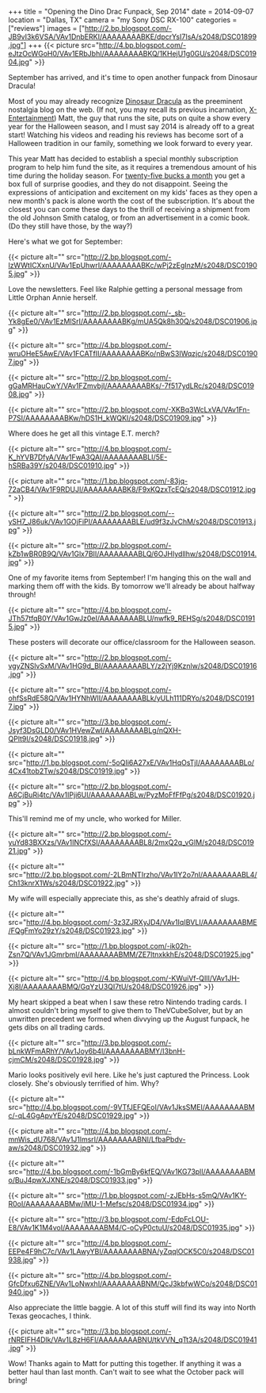 +++
title = "Opening the Dino Drac Funpack, Sep 2014"
date = 2014-09-07
location = "Dallas, TX"
camera = "my Sony DSC RX-100"
categories = ["reviews"]
images = ["http://2.bp.blogspot.com/-JB9vI3k6VSA/VAv1DnbERKI/AAAAAAAABKE/dpcrYsI7IsA/s2048/DSC01899.jpg"]
+++
{{< picture src="http://4.bp.blogspot.com/-eJtzOcWGoH0/VAv1ERbJbhI/AAAAAAAABKQ/1KHejU1g0GU/s2048/DSC01904.jpg" >}}

<!--more-->

[//]: # (http://2.bp.blogspot.com/-JB9vI3k6VSA/VAv1DnbERKI/AAAAAAAABKE/dpcrYsI7IsA/s2048/DSC01899.jpg)

September has arrived, and it's time to open another funpack from Dinosaur Dracula!

Most of you may already recognize [Dinosaur Dracula](http://dinosaurdracula.com/) as the preeminent nostalgia blog on the web. (If not, you may recall its previous incarnation, [X-Entertainment](http://x-entertainment.com/)) Matt, the guy that runs the site, puts on quite a show every year for the Halloween season, and I must say 2014 is already off to a great start! Watching his videos and reading his reviews has become sort of a Halloween tradition in our family, something we look forward to every year.

This year Matt has decided to establish a special monthly subscription program to help him fund the site, as it requires a tremendous amount of his time during the holiday season. For [twenty-five bucks a month](http://dinosaurdracula.com/blog/funpack-subscriptions/) you get a box full of surprise goodies, and they do not disappoint. Seeing the expressions of anticipation and excitement on my kids' faces as they open a new month's pack is alone worth the cost of the subscription. It's about the closest you can come these days to the thrill of receiving a shipment from the old Johnson Smith catalog, or from an advertisement in a comic book. (Do they still have those, by the way?)

Here's what we got for September:

[//]: # (http://4.bp.blogspot.com/-b45AmIhziD0/VAv1DnPdpdI/AAAAAAAABKA/3RxSb6K_wo8/s2048/DSC01901.jpg)
[//]: # (http://1.bp.blogspot.com/-8xx_vzO2E5U/VAv1DiGI_DI/AAAAAAAABJ8/udjfj4fWYV8/s2048/DSC01902.jpg)
[//]: # (Could she be any more excited?)

{{< picture alt="" src="http://2.bp.blogspot.com/-lzWWtICXxnU/VAv1EpUhwrI/AAAAAAAABKc/wPj2zEgInzM/s2048/DSC01905.jpg" >}}

Love the newsletters. Feel like Ralphie getting a personal message from Little Orphan Annie herself.

{{< picture alt="" src="http://2.bp.blogspot.com/-_sb-Yk8gEe0/VAv1EzMlSrI/AAAAAAAABKg/mUA5Qk8h30Q/s2048/DSC01906.jpg" >}}

{{< picture alt="" src="http://4.bp.blogspot.com/-wruOHeE5AwE/VAv1FCATfII/AAAAAAAABKo/nBwS3IWqzjc/s2048/DSC01907.jpg" >}}

{{< picture alt="" src="http://2.bp.blogspot.com/-gGaMRHauCwY/VAv1FZmvbjI/AAAAAAAABKs/-7f517ydLRc/s2048/DSC01908.jpg" >}}

{{< picture alt="" src="http://2.bp.blogspot.com/-XKBq3WcLxVA/VAv1Fn-P7SI/AAAAAAAABKw/hDS1H_kWQKI/s2048/DSC01909.jpg" >}}

Where does he get all this vintage E.T. merch?

{{< picture alt="" src="http://4.bp.blogspot.com/-K_hYVB7DfyA/VAv1FwA3QAI/AAAAAAAABLI/5E-hSRBa39Y/s2048/DSC01910.jpg" >}}

{{< picture alt="" src="http://1.bp.blogspot.com/-83jq-72aCB4/VAv1F9RDUJI/AAAAAAAABK8/F9xKQzxTcEQ/s2048/DSC01912.jpg" >}}

{{< picture alt="" src="http://2.bp.blogspot.com/--ySH7_J86uk/VAv1GOjFiPI/AAAAAAAABLE/ud9f3zJvChM/s2048/DSC01913.jpg" >}}

{{< picture alt="" src="http://2.bp.blogspot.com/-kZb1wBR0B9Q/VAv1Glx7BII/AAAAAAAABLQ/6OJHIydllhw/s2048/DSC01914.jpg" >}}

One of my favorite items from September! I'm hanging this on the wall and marking them off with the kids. By tomorrow we'll already be about halfway through!

{{< picture alt="" src="http://4.bp.blogspot.com/-JTh57tfqB0Y/VAv1GwJz0eI/AAAAAAAABLU/nwfk9_REHSg/s2048/DSC01915.jpg" >}}

These posters will decorate our office/classroom for the Halloween season.

{{< picture alt="" src="http://2.bp.blogspot.com/-vgyZNSlvSxM/VAv1HG9d_BI/AAAAAAAABLY/z2jYj9Kznlw/s2048/DSC01916.jpg" >}}

{{< picture alt="" src="http://4.bp.blogspot.com/-ohfSsRdE58Q/VAv1HYNhWII/AAAAAAAABLk/yULh111DRYo/s2048/DSC01917.jpg" >}}

{{< picture alt="" src="http://3.bp.blogspot.com/-Jsyf3DsGLD0/VAv1HVewZwI/AAAAAAAABLg/nQXH-QPlt9I/s2048/DSC01918.jpg" >}}

{{< picture alt="" src="http://1.bp.blogspot.com/-5oQIi6A27xE/VAv1HqOsTjI/AAAAAAAABLo/4Cx41tob2Tw/s2048/DSC01919.jpg" >}}

{{< picture alt="" src="http://2.bp.blogspot.com/-A6CjBuRi4tc/VAv1IPji6UI/AAAAAAAABLw/PyzMoFfFfPg/s2048/DSC01920.jpg" >}}

This'll remind me of my uncle, who worked for Miller.

{{< picture alt="" src="http://2.bp.blogspot.com/-yuYd83BXXzs/VAv1INCfXSI/AAAAAAAABL8/2mxQ2q_vGIM/s2048/DSC01921.jpg" >}}

{{< picture alt="" src="http://2.bp.blogspot.com/-2LBmNTIrzho/VAv1IY2o7nI/AAAAAAAABL4/Ch13knrX1Ws/s2048/DSC01922.jpg" >}}

My wife will especially appreciate this, as she's deathly afraid of slugs.

{{< picture alt="" src="http://4.bp.blogspot.com/-3z3ZJRXyJD4/VAv1IqIBVLI/AAAAAAAABME/FQgFmYo29zY/s2048/DSC01923.jpg" >}}

{{< picture alt="" src="http://1.bp.blogspot.com/-ik02h-Zsn7Q/VAv1JGmrbmI/AAAAAAAABMM/ZE7ltnxkkhE/s2048/DSC01925.jpg" >}}

{{< picture alt="" src="http://4.bp.blogspot.com/-KWuiVf-QIlI/VAv1JH-Xj8I/AAAAAAAABMQ/GqYzU3QI7tU/s2048/DSC01926.jpg" >}}

My heart skipped a beat when I saw these retro Nintendo trading cards. I almost couldn't bring myself to give them to TheVCubeSolver, but by an unwritten precedent we formed when divvying up the August funpack, he gets dibs on all trading cards.

{{< picture alt="" src="http://3.bp.blogspot.com/-bLnkWFmARhY/VAv1Joy6b4I/AAAAAAAABMY/I3bnH-cjmCM/s2048/DSC01928.jpg" >}}

Mario looks positively evil here. Like he's just captured the Princess. Look closely. She's obviously terrified of him. Why?

{{< picture alt="" src="http://4.bp.blogspot.com/-9VTfJEFQEoI/VAv1JksSMEI/AAAAAAAABMc/-qL4GgApvYE/s2048/DSC01929.jpg" >}}

{{< picture alt="" src="http://4.bp.blogspot.com/-mnWis_dU768/VAv1J1lmsrI/AAAAAAAABNI/LfbaPbdv-aw/s2048/DSC01932.jpg" >}}

{{< picture alt="" src="http://4.bp.blogspot.com/-1bGmBy6kfEQ/VAv1KG73plI/AAAAAAAABMo/BuJ4pwXJXNE/s2048/DSC01933.jpg" >}}

{{< picture alt="" src="http://1.bp.blogspot.com/-zJEbHs-s5mQ/VAv1KY-R0oI/AAAAAAAABMw/iMU-1-Mefsc/s2048/DSC01934.jpg" >}}

{{< picture alt="" src="http://3.bp.blogspot.com/-EdpFcLOU-E8/VAv1K1M4voI/AAAAAAAABM4/C-oCyP0ctuU/s2048/DSC01935.jpg" >}}

{{< picture alt="" src="http://4.bp.blogspot.com/-EEPe4F9hC7c/VAv1LAwyYBI/AAAAAAAABNA/yZqqlOCK5C0/s2048/DSC01938.jpg" >}}

{{< picture alt="" src="http://4.bp.blogspot.com/-GfcDfxu6ZNE/VAv1LoNwxhI/AAAAAAAABNM/QcJ3kbfwWCo/s2048/DSC01940.jpg" >}}

Also appreciate the little baggie. A lot of this stuff will find its way into North Texas geocaches, I think.

{{< picture alt="" src="http://3.bp.blogspot.com/-rNREIFH4Dlk/VAv1L8zH6FI/AAAAAAAABNU/tkVVN_qTt3A/s2048/DSC01941.jpg" >}}

Wow! Thanks again to Matt for putting this together. If anything it was a better haul than last month. Can't wait to see what the October pack will bring!
